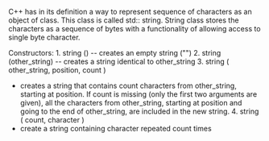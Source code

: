 C++ has in its definition a way to represent sequence of characters as an object of class. This class is called std:: string. String class stores the characters as a sequence of bytes with a functionality of allowing access to single byte character.

Constructors:
	1. string () -- creates an empty string ("")
	2. string (other_string) -- creates a string identical to other_string
	3. string ( other_string, position, count )
- creates a string that contains count characters from other_string, starting at position. If count is missing (only the first two arguments are given), all the characters from other_string, starting at position and going to the end of other_string, are included in the new string.
	4. string ( count, character )
- create a string containing character repeated count times
